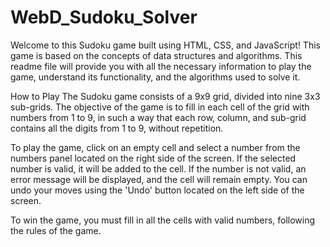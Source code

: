 # WebD_Sudoku_Solver


Welcome to this Sudoku game built using HTML, CSS, and JavaScript! This game is based on the concepts of data structures and algorithms. This readme file will provide you with all the necessary information to play the game, understand its functionality, and the algorithms used to solve it.

How to Play
The Sudoku game consists of a 9x9 grid, divided into nine 3x3 sub-grids. The objective of the game is to fill in each cell of the grid with numbers from 1 to 9, in such a way that each row, column, and sub-grid contains all the digits from 1 to 9, without repetition.

To play the game, click on an empty cell and select a number from the numbers panel located on the right side of the screen. If the selected number is valid, it will be added to the cell. If the number is not valid, an error message will be displayed, and the cell will remain empty. You can undo your moves using the 'Undo' button located on the left side of the screen.

To win the game, you must fill in all the cells with valid numbers, following the rules of the game.

